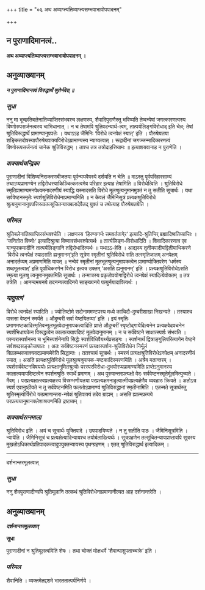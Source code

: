+++
title = "०६ अथ अव्याप्त्यतिव्याप्त्यसम्भवाभावोपपादनम्"

+++


## न पुराणादिमानत्वं..

**अथ अव्याप्त्यतिव्याप्त्यसम्भवाभावोपपादनम् ।**

## **अनुव्याख्यानम्**

***न पुराणादिमानत्वं विरुद्धार्थे श्रुतेर्भवेत् ॥***

### ***सुधा***

ननु मा भूच्छतिबलेनातिव्याप्तिरसंभवश्च लक्षणस्य, शैवादिपुराणैस्तु भविष्यति तेष्वन्येषां जगत्कारणत्वस्य विष्णोरुपसर्जनत्वस्य चाभिधानात् । न च तेषामपि श्रुतिवदन्यार्थ-त्वम्, तात्पर्यलिङ्गविरोधाद् इति चेन्न; तेषां श्रुतिविरूद्धार्थे प्रामाण्यानुपपत्तेः । यथाऽऽह जैमिनिः ‘विरोधे त्वनपेक्षं स्यात्’ इति । पौरुषेयतया शङ्कितदोषस्यापौरुषेयवाक्यविरोधेऽप्रामाण्यस्य न्याय्यत्वात् । रूद्रादीनां जगज्जन्मादिकारणत्वं विष्णोरूपसर्जनत्वं चानेक श्रुतिविरुद्धम् । ताश्च तत्र तत्रोदाहरिष्यामः ॥ इत्याशयवानाह न पुराणेति ।

### ***वाक्यार्थचन्द्रिका***

पुराणादीनां विशिष्यनिराकरणबीजतया पूर्वन्ययवैषस्ये दर्शयति न चेति ॥ माऽस्तु पूर्वपरिहारसाम्यं तथाऽप्यप्रामाण्येन तद्विरोधस्याकिञ्चित्करत्वमेव परिहार इत्याह तेषामिति ॥ विरोधेत्विति । श्रुतिविरोधे स्मृतिप्रामाण्यमनपेक्ष्यमनादरणीयं स्याद्धि यस्मादसति विरोधे मूलश्रुत्यनुमानमुक्तं न तु सतीति सूत्रार्थः । यथा सर्ववेष्टनस्मृतेः स्पर्शश्रुतिविरोधेनाप्रमाण्यमिति ॥ न केवलं जैमिनिसूत्रं प्रत्यक्षश्रुतिविरोधे श्रुत्यनुमानानुपपत्तिरूपतत्सूचितन्यायबलादेवैतद् युक्तं च तथेत्याह पौरुषेयतयेति ।

### ***परिमल***

श्रुतिबलेनातिव्याप्तिरसंभवश्चेति । लक्षणस्य ‘हिरण्यगर्भः समवर्ततागे्र’ इत्यादि-श्रुतिभिर् ब्रह्मादिष्वतिव्याप्तिः । ‘जनितोत विष्णोः’ इत्यादिश्रुत्या विष्णावसंभवश्चेत्यर्थः ॥ तार्त्यलिङ्ग-विरोधादिति । शिवादिकारणत्व एव यान्युपक्रमादीनि तात्पर्यलिङ्गानि तद्विरोधादित्यर्थः ॥ यथाऽऽ-हेति । आद्यस्य तृतीयपादीयद्वितीयाधिकरणे ‘विरोधे त्वनपेक्षं स्यादसति ह्यनुमानम्’इति सूत्रेण स्मृतीनां श्रुतिविरोधे सति तत्स्मृतिजातम् अनपेक्षम् अनादर्तव्यम् अप्रमाणमिति यावत् ॥ नन्वेवं स्मृतीनां मूलभूतश्रुत्यनुमापकत्वेन प्रामाण्योक्तिपरेण ‘धर्मस्य शब्दमूलत्वात्’ इति पूर्वाधिकरणेन विरोध इत्यत्र उक्तम् ‘असति ह्यनुमानम्’ इति । प्रत्यक्षश्रुतिविरोधेऽसति स्मृत्या मूलश्रु त्यनुमानमुक्तमिति सूत्रार्थः । तन्मात्रस्य प्रकृतोपयोगाद्विरोधे त्वनपेक्षं स्यादित्येवोक्तम् ॥ तत्र तत्रेति । आनन्दमयनये तदनन्यत्वादिनये साङ्ख्यनये पत्युर्नयादावित्यर्थः ।

### ***यादुपत्यं***

विरोधे त्वनपेक्षं स्यादिति । ज्योतिष्टोमे सदोनाममण्टपस्य मध्ये काचिदौ-दुम्बरीशाखा निखन्यते । तस्याश्च वाससा वेष्टनं स्मर्यते । औदुम्बरी सर्वा वेष्टयितव्या’ इति । इयं स्मृतिः प्रमाणमष्टकादिस्मृतिवन्मूलभूतवेदानुमापकत्वादिति प्राप्ते औदुम्बरीं स्पृष्टोद्गायेदित्यनेन प्रत्यक्षवेदवचनेन स्पर्शभिधायकेन विरूद्धत्वेन कालात्ययापदिष्टं मूलवेदानुमानम् । न च सर्ववेष्टने साक्षात्स्पर्शः संभवति । परम्परास्पर्शनस्य च भूमिस्पर्शनेनापि सिद्धेः स्पर्शविधिवैयर्थ्यप्रसङ्गः । स्पर्शनार्थं द्वित्राङ्गुलिपरित्यागेन वेष्टने सर्वशब्दसङ्कोचापातः । अतः सर्ववेष्टनस्मरणं प्रत्यक्षस्पर्शन-श्रुतिविरोधेन निर्मूलं विप्रलम्भकवाक्यवदप्रमाणमेवेति सिद्धान्तः । ततश्चायं सूत्रार्थः । स्मरणं प्रत्यक्षश्रुतिविरोधेऽनपेक्षम् अनादरणीयं स्यात् । असति प्रत्यक्षश्रुतिविरोधे मूलश्रुत्यनुमापक-मष्टकादिस्मरणमिति । अत्रैव मतान्तरम् । स्पर्शसर्ववेष्टनविषययोः प्रत्यक्षानुमितश्रुत्योः परस्परविरोधा-दुभयोरप्यप्रामाण्यमिति प्राप्तेऽनुमानस्य कालात्ययापदिष्टत्वेन स्पर्शनश्रुतिः स्वार्थे प्रमाणम् । अथ पुरुषान्तरप्रत्यक्षो वेदः सर्ववेष्टनस्मृतेर्मूलमित्युच्यते । मैवम् । परप्रत्यक्षात्स्वप्रत्यक्षस्य विस्रम्भणीयतया परप्रत्यक्षमनादृत्यात्मीयप्रत्यक्षेणैव व्यवहारः क्रियते । अतोऽत्र स्पर्श एवानुष्ठीयते न तु सर्ववेष्टनमिति फलतोऽप्रामाण्यं श्रुतिविरुद्धानां स्मृतीनामिति । एतन्मते सूत्रार्थस्तु श्रुतिस्मृत्योर्विरोधे यत्प्रमाणान्तरा-नपेक्षं श्रुतिवाक्यं तदेव ग्राह्यम् । असति ह्यात्मप्रत्यये परप्रत्ययानुमानक्लेशाश्रयणमिति द्रष्टव्यम् ।

### ***वाक्यार्थरत्नमाला***

श्रुतिविरोध इति । अयं च सूत्रार्थः युक्तिपादे । उपपादयिष्यते । न तु सतीति पाठः । जैमिनिसूत्रमिति । न्यायेति । जैमिनिसूत्रं च प्रत्यक्षेत्यादिन्यायश्च तयोर्बलादित्यर्थः । सूत्रग्रहणेन तत्सूचितन्यायप्राप्तावपि सूत्रस्य मुखतोऽधिकार्थप्रतिपादकत्वादुपयुक्तन्यायस्य पृथग्ग्रहणम् । एतत् श्रुतिविरुद्धार्थ इत्यादिकम् ।





------------------------------------------------------------------------

दर्शनान्तरमूलत्वात्

### ***सुधा***

ननु शैवपुराणादीन्यपि श्रुतिमूलानि तत्कथं श्रुतिविरोधेनाप्रमाणानीत्यत आह दर्शनान्तरेति ।

## **अनुव्याख्यानम्**

***दर्शनान्तरमूलत्वात्***

**सुधा**

पुराणादीनां न श्रुतिमूलत्वमिति शेषः । तथा चोक्तं मोक्षधर्मे ‘शैवान्पाशुपताच्चक्रे’ इति ।

### ***परिमल***

शैवानिति । व्यक्तमेतद्दशमे भारततात्पर्यनिर्णये ।

